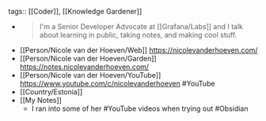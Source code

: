 tags:: [[Coder]], [[Knowledge Gardener]]

- > I'm a Senior Developer Advocate at [[Grafana/Labs]] and I talk about learning in public, taking notes, and making cool stuff.
- [[Person/Nicole van der Hoeven/Web]] https://nicolevanderhoeven.com/
- [[Person/Nicole van der Hoeven/Garden]] https://notes.nicolevanderhoeven.com/
- [[Person/Nicole van der Hoeven/YouTube]] https://www.youtube.com/c/nicolevanderhoeven #YouTube
- [[Country/Estonia]]
- [[My Notes]]
	- I ran into some of her #YouTube videos when trying out #Obsidian